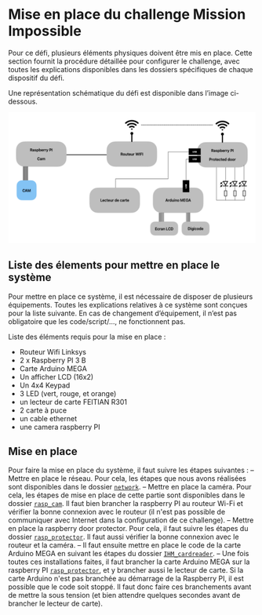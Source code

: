 # Mise en place du challenge Mission Impossible

Pour ce défi, plusieurs éléments physiques doivent être mis en place. Cette section fournit la procédure détaillée pour configurer le challenge, avec toutes les explications disponibles dans les dossiers spécifiques de chaque dispositif du défi.

Une représentation schématique du défi est disponible dans l’image ci-dessous.

![schema du systeme](./imgs/01_schema.png "schema du systeme")

## Liste des élements pour mettre en place le système

Pour mettre en place ce système, il est nécessaire de disposer de plusieurs équipements. Toutes les explications relatives à ce système sont conçues pour la liste suivante. En cas de changement d’équipement, il n’est pas obligatoire que les  code/script/..., ne fonctionnent pas.

Liste des éléments requis pour la mise en place :
 - Routeur Wifi Linksys
 - 2 x Raspberry PI 3 B
 - Carte Arduino MEGA
 - Un afficher LCD (16x2)
 - Un 4x4 Keypad
 - 3 LED (vert, rouge, et orange)
 - un lecteur de carte FEITIAN R301
 - 2 carte à puce
 - un cable ethernet
 - une camera raspberry PI

## Mise en place

Pour faire la mise en place du système, il faut suivre les étapes suivantes :
– Mettre en place le réseau. Pour cela, les étapes que nous avons réalisées sont disponibles dans le dossier [`network`](./network).
– Mettre en place la caméra. Pour cela, les étapes de mise en place de cette partie sont disponibles dans le dossier [`rasp_cam`](./rasp_cam). Il faut bien brancher la raspberry PI au routeur Wi-Fi et vérifier la bonne connexion avec le routeur (il n'est pas possible de communiquer avec Internet dans la configuration de ce challenge).
– Mettre en place la raspberry door protector. Pour cela, il faut suivre les étapes du dossier [`rasp_protector`](./rasp_protector). Il faut aussi vérifier la bonne connexion avec le routeur et la caméra.
– Il faut ensuite mettre en place le code de la carte Arduino MEGA en suivant les étapes du dossier [`IHM_cardreader`](./IHM_cardreader).
– Une fois toutes ces installations faites, il faut brancher la carte Arduino MEGA sur la raspberry PI [`rasp_protector`](./rasp_protector), et y brancher aussi le lecteur de carte. Si la carte Arduino n'est pas branchée au démarrage de la Raspberry PI, il est possible que le code soit stoppé. Il faut donc faire ces branchements avant de mettre la sous tension (et bien attendre quelques secondes avant de brancher le lecteur de carte).